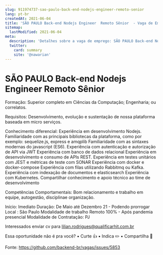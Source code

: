 ```yaml
---
slug: 911974737-sao-paulo-back-end-nodejs-engineer-remoto-senior
lang: pt-br
createdAt: 2021-06-04
title: 'SÃO PAULO Back-end Nodejs Engineer  Remoto Sênior  - Vaga de Emprego'
sitemap:
  lastModified: 2021-06-04
meta:
  description: 'Detalhes sobre a vaga de emprego: SÃO PAULO Back-end Nodejs Engineer  Remoto Sênior '
  twitter:
    card: summary
    site: '@nawarian'
---
```


# SÃO PAULO Back-end Nodejs Engineer  Remoto Sênior 


Formação: Superior completo em Ciências da Computação; Engenharia; ou correlatos.


Requisitos: Desenvolvimento, evolução e sustentação de nossa plataforma baseada em micro serviços.

Conhecimento diferencial: Experiência em desenvolvimento Nodejs. Familiaridade com as principais bibliotecas da plataforma, como por exemplo: sequelize.js, express e amqplib  Familiaridade com as sintaxes modernas do javascript (ES6).  Experiência com autenticação e autorização de API via JWT  Experiência com banco de dados relacional Experiência em desenvolvimento e consumo de APIs REST. Experiência em testes unitários com JEST e métricas de teste com SONAR Experiência com docker e docker-compose Experiência com filas utilizando Rabbitmq ou Kafka.  Experiência com indexação de documentos e elasticsearch  Experiência com Kubernetes.  Compartilhar conhecimento e apoio técnico ao time de desenvolvimento

Competências Comportamentais: Bom relacionamento e trabalho em equipe, autogestão,  disciplinae organização.

Início: Imediato 
Duração: De Maio até Dezembro 21 - Podendo prorrogar 
Local : São Paulo
Modalidade de trabalho Remoto 100% - Após pandemia presencial
Modalidade de Contratação: PJ 

Interessados enviar cv para lilian.rodrigues@qualificarhit.com.br

Essa oportunidade não é pra você?
▪️ Curte 👍
▪️ Indica ✏️
▪️ Compartilha 🤲

Fonte: https://github.com/backend-br/vagas/issues/5853